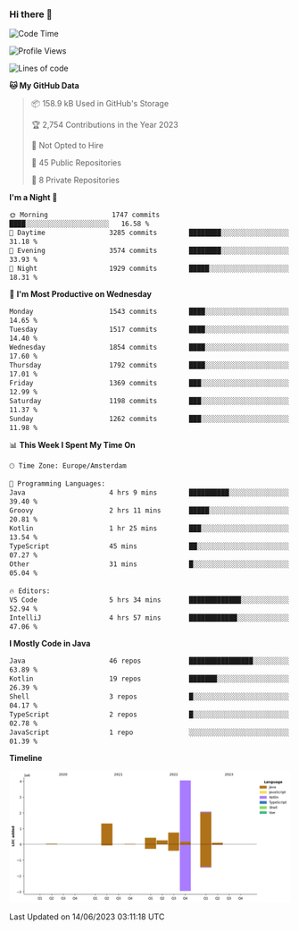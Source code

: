 ### Hi there 👋


<!--START_SECTION:waka-->
![Code Time](http://img.shields.io/badge/Code%20Time-3%2C246%20hrs%206%20mins-blue)

![Profile Views](http://img.shields.io/badge/Profile%20Views-30-blue)

![Lines of code](https://img.shields.io/badge/From%20Hello%20World%20I%27ve%20Written-9.0%20million%20lines%20of%20code-blue)

**🐱 My GitHub Data** 

> 📦 158.9 kB Used in GitHub's Storage 
 > 
> 🏆 2,754 Contributions in the Year 2023
 > 
> 🚫 Not Opted to Hire
 > 
> 📜 45 Public Repositories 
 > 
> 🔑 8 Private Repositories 
 > 
**I'm a Night 🦉** 

```text
🌞 Morning                1747 commits        ████░░░░░░░░░░░░░░░░░░░░░   16.58 % 
🌆 Daytime                3285 commits        ████████░░░░░░░░░░░░░░░░░   31.18 % 
🌃 Evening                3574 commits        ████████░░░░░░░░░░░░░░░░░   33.93 % 
🌙 Night                  1929 commits        █████░░░░░░░░░░░░░░░░░░░░   18.31 % 
```
📅 **I'm Most Productive on Wednesday** 

```text
Monday                   1543 commits        ████░░░░░░░░░░░░░░░░░░░░░   14.65 % 
Tuesday                  1517 commits        ████░░░░░░░░░░░░░░░░░░░░░   14.40 % 
Wednesday                1854 commits        ████░░░░░░░░░░░░░░░░░░░░░   17.60 % 
Thursday                 1792 commits        ████░░░░░░░░░░░░░░░░░░░░░   17.01 % 
Friday                   1369 commits        ███░░░░░░░░░░░░░░░░░░░░░░   12.99 % 
Saturday                 1198 commits        ███░░░░░░░░░░░░░░░░░░░░░░   11.37 % 
Sunday                   1262 commits        ███░░░░░░░░░░░░░░░░░░░░░░   11.98 % 
```


📊 **This Week I Spent My Time On** 

```text
🕑︎ Time Zone: Europe/Amsterdam

💬 Programming Languages: 
Java                     4 hrs 9 mins        ██████████░░░░░░░░░░░░░░░   39.40 % 
Groovy                   2 hrs 11 mins       █████░░░░░░░░░░░░░░░░░░░░   20.81 % 
Kotlin                   1 hr 25 mins        ███░░░░░░░░░░░░░░░░░░░░░░   13.54 % 
TypeScript               45 mins             ██░░░░░░░░░░░░░░░░░░░░░░░   07.27 % 
Other                    31 mins             █░░░░░░░░░░░░░░░░░░░░░░░░   05.04 % 

🔥 Editors: 
VS Code                  5 hrs 34 mins       █████████████░░░░░░░░░░░░   52.94 % 
IntelliJ                 4 hrs 57 mins       ████████████░░░░░░░░░░░░░   47.06 % 
```

**I Mostly Code in Java** 

```text
Java                     46 repos            ████████████████░░░░░░░░░   63.89 % 
Kotlin                   19 repos            ███████░░░░░░░░░░░░░░░░░░   26.39 % 
Shell                    3 repos             █░░░░░░░░░░░░░░░░░░░░░░░░   04.17 % 
TypeScript               2 repos             █░░░░░░░░░░░░░░░░░░░░░░░░   02.78 % 
JavaScript               1 repo              ░░░░░░░░░░░░░░░░░░░░░░░░░   01.39 % 
```



**Timeline**

![Lines of Code chart](https://raw.githubusercontent.com/powercasgamer/powercasgamer/master/assets/bar_graph.png)


 Last Updated on 14/06/2023 03:11:18 UTC
<!--END_SECTION:waka-->
